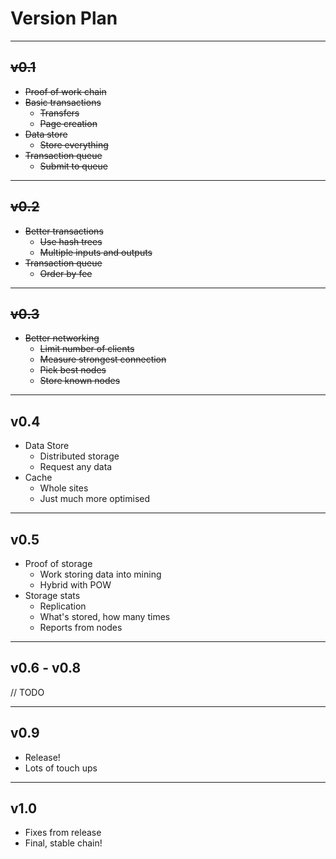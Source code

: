 
# Version Plan
---------------------

## ~~v0.1~~
- ~~Proof of work chain~~
- ~~Basic transactions~~
    - ~~Transfers~~
    - ~~Page creation~~
- ~~Data store~~
    - ~~Store everything~~
- ~~Transaction queue~~
    - ~~Submit to queue~~

---------------------

## ~~v0.2~~
- ~~Better transactions~~
    - ~~Use hash trees~~
    - ~~Multiple inputs and outputs~~
- ~~Transaction queue~~
    - ~~Order by fee~~

---------------------

## ~~v0.3~~
- ~~Better networking~~
    - ~~Limit number of clients~~
    - ~~Measure strongest connection~~
    - ~~Pick best nodes~~
    - ~~Store known nodes~~

---------------------

## v0.4
- Data Store
    - Distributed storage
    - Request any data
- Cache
    - Whole sites
    - Just much more optimised

---------------------

## v0.5
- Proof of storage
    - Work storing data into mining
    - Hybrid with POW
- Storage stats
    - Replication
    - What's stored, how many times
    - Reports from nodes

---------------------

## v0.6 - v0.8
// TODO

---------------------

## v0.9
- Release!
- Lots of touch ups

---------------------

## v1.0
- Fixes from release
- Final, stable chain!

